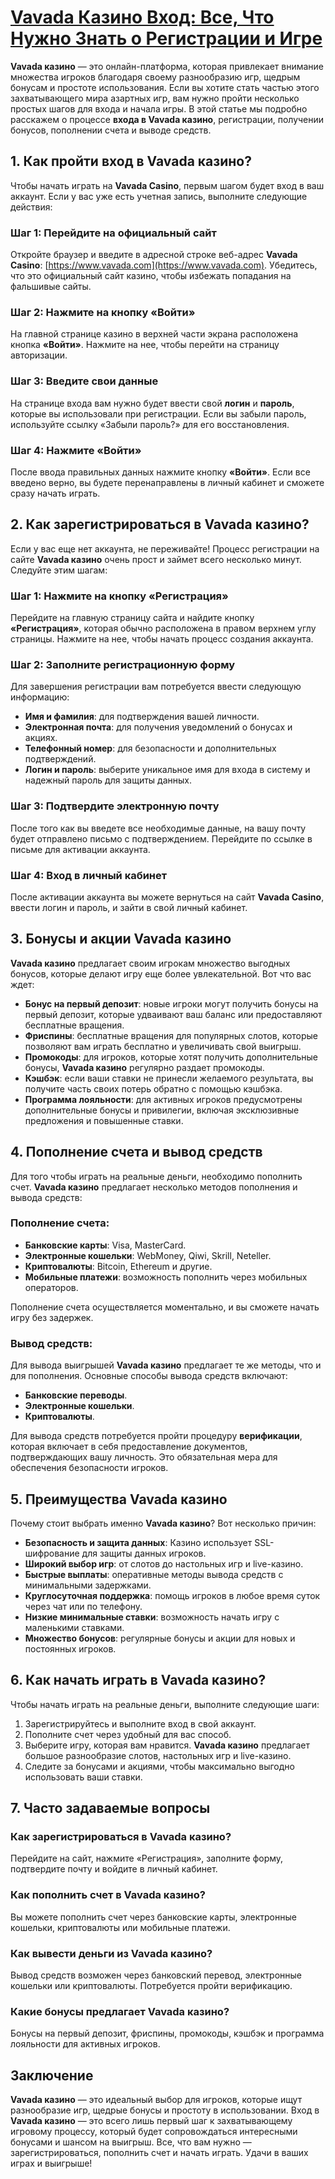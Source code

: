 # [Vavada Казино Вход: Все, Что Нужно Знать о Регистрации и Игре](https://partnervavadarv.com?promo=75590753-cc8b-4c4a-8d71-99b7a2293439-jud\&target=register)

**Vavada казино** — это онлайн-платформа, которая привлекает внимание множества игроков благодаря своему разнообразию игр, щедрым бонусам и простоте использования. Если вы хотите стать частью этого захватывающего мира азартных игр, вам нужно пройти несколько простых шагов для входа и начала игры. В этой статье мы подробно расскажем о процессе **входа в Vavada казино**, регистрации, получении бонусов, пополнении счета и выводе средств.

## 1. Как пройти **вход в Vavada казино**?

Чтобы начать играть на **Vavada Casino**, первым шагом будет вход в ваш аккаунт. Если у вас уже есть учетная запись, выполните следующие действия:

### Шаг 1: Перейдите на официальный сайт

Откройте браузер и введите в адресной строке веб-адрес **Vavada Casino**: [https://www.vavada.com](https://www.vavada.com). Убедитесь, что это официальный сайт казино, чтобы избежать попадания на фальшивые сайты.

### Шаг 2: Нажмите на кнопку «Войти»

На главной странице казино в верхней части экрана расположена кнопка **«Войти»**. Нажмите на нее, чтобы перейти на страницу авторизации.

### Шаг 3: Введите свои данные

На странице входа вам нужно будет ввести свой **логин** и **пароль**, которые вы использовали при регистрации. Если вы забыли пароль, используйте ссылку «Забыли пароль?» для его восстановления.

### Шаг 4: Нажмите «Войти»

После ввода правильных данных нажмите кнопку **«Войти»**. Если все введено верно, вы будете перенаправлены в личный кабинет и сможете сразу начать играть.

## 2. Как зарегистрироваться в **Vavada казино**?

Если у вас еще нет аккаунта, не переживайте! Процесс регистрации на сайте **Vavada казино** очень прост и займет всего несколько минут. Следуйте этим шагам:

### Шаг 1: Нажмите на кнопку «Регистрация»

Перейдите на главную страницу сайта и найдите кнопку **«Регистрация»**, которая обычно расположена в правом верхнем углу страницы. Нажмите на нее, чтобы начать процесс создания аккаунта.

### Шаг 2: Заполните регистрационную форму

Для завершения регистрации вам потребуется ввести следующую информацию:

* **Имя и фамилия**: для подтверждения вашей личности.
* **Электронная почта**: для получения уведомлений о бонусах и акциях.
* **Телефонный номер**: для безопасности и дополнительных подтверждений.
* **Логин и пароль**: выберите уникальное имя для входа в систему и надежный пароль для защиты данных.

### Шаг 3: Подтвердите электронную почту

После того как вы введете все необходимые данные, на вашу почту будет отправлено письмо с подтверждением. Перейдите по ссылке в письме для активации аккаунта.

### Шаг 4: Вход в личный кабинет

После активации аккаунта вы можете вернуться на сайт **Vavada Casino**, ввести логин и пароль, и зайти в свой личный кабинет.

## 3. Бонусы и акции **Vavada казино**

**Vavada казино** предлагает своим игрокам множество выгодных бонусов, которые делают игру еще более увлекательной. Вот что вас ждет:

* **Бонус на первый депозит**: новые игроки могут получить бонусы на первый депозит, которые удваивают ваш баланс или предоставляют бесплатные вращения.
* **Фриспины**: бесплатные вращения для популярных слотов, которые позволяют вам играть бесплатно и увеличивать свой выигрыш.
* **Промокоды**: для игроков, которые хотят получить дополнительные бонусы, **Vavada казино** регулярно раздает промокоды.
* **Кэшбэк**: если ваши ставки не принесли желаемого результата, вы получите часть своих потерь обратно с помощью кэшбэка.
* **Программа лояльности**: для активных игроков предусмотрены дополнительные бонусы и привилегии, включая эксклюзивные предложения и повышенные ставки.

## 4. Пополнение счета и вывод средств

Для того чтобы играть на реальные деньги, необходимо пополнить счет. **Vavada казино** предлагает несколько методов пополнения и вывода средств:

### Пополнение счета:

* **Банковские карты**: Visa, MasterCard.
* **Электронные кошельки**: WebMoney, Qiwi, Skrill, Neteller.
* **Криптовалюты**: Bitcoin, Ethereum и другие.
* **Мобильные платежи**: возможность пополнить через мобильных операторов.

Пополнение счета осуществляется моментально, и вы сможете начать игру без задержек.

### Вывод средств:

Для вывода выигрышей **Vavada казино** предлагает те же методы, что и для пополнения. Основные способы вывода средств включают:

* **Банковские переводы**.
* **Электронные кошельки**.
* **Криптовалюты**.

Для вывода средств потребуется пройти процедуру **верификации**, которая включает в себя предоставление документов, подтверждающих вашу личность. Это обязательная мера для обеспечения безопасности игроков.

## 5. Преимущества **Vavada казино**

Почему стоит выбрать именно **Vavada казино**? Вот несколько причин:

* **Безопасность и защита данных**: Казино использует SSL-шифрование для защиты данных игроков.
* **Широкий выбор игр**: от слотов до настольных игр и live-казино.
* **Быстрые выплаты**: оперативные методы вывода средств с минимальными задержками.
* **Круглосуточная поддержка**: помощь игроков в любое время суток через чат или по телефону.
* **Низкие минимальные ставки**: возможность начать игру с маленькими ставками.
* **Множество бонусов**: регулярные бонусы и акции для новых и постоянных игроков.

## 6. Как начать играть в **Vavada казино**?

Чтобы начать играть на реальные деньги, выполните следующие шаги:

1. Зарегистрируйтесь и выполните вход в свой аккаунт.
2. Пополните счет через удобный для вас способ.
3. Выберите игру, которая вам нравится. **Vavada казино** предлагает большое разнообразие слотов, настольных игр и live-казино.
4. Следите за бонусами и акциями, чтобы максимально выгодно использовать ваши ставки.

## 7. Часто задаваемые вопросы

### Как зарегистрироваться в **Vavada казино**?

Перейдите на сайт, нажмите «Регистрация», заполните форму, подтвердите почту и войдите в личный кабинет.

### Как пополнить счет в **Vavada казино**?

Вы можете пополнить счет через банковские карты, электронные кошельки, криптовалюты или мобильные платежи.

### Как вывести деньги из **Vavada казино**?

Вывод средств возможен через банковский перевод, электронные кошельки или криптовалюты. Потребуется пройти верификацию.

### Какие бонусы предлагает **Vavada казино**?

Бонусы на первый депозит, фриспины, промокоды, кэшбэк и программа лояльности для активных игроков.

## Заключение

**Vavada казино** — это идеальный выбор для игроков, которые ищут разнообразие игр, щедрые бонусы и простоту в использовании. Вход в **Vavada казино** — это всего лишь первый шаг к захватывающему игровому процессу, который будет сопровождаться интересными бонусами и шансом на выигрыш. Все, что вам нужно — зарегистрироваться, пополнить счет и начать играть. Удачи в ваших играх и выигрыше!
